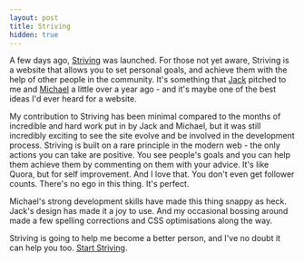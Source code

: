 ```yaml
---
layout: post
title: Striving
hidden: true
---
```


A few days ago, [Striving](http://striving.me) was launched. For those not yet aware, Striving is a website that allows you to set personal goals, and achieve them with the help of other people in the community. It's something that [Jack](http://twitter.com/jack_l_smith) pitched to me and [Michael](http://twitter.com/michaelw90) a little over a year ago - and it's maybe one of the best ideas I'd ever heard for a website.

My contribution to Striving has been minimal compared to the months of incredible and hard work put in by Jack and Michael, but it was still incredibly exciting to see the site evolve and be involved in the development process. Striving is built on a rare principle in the modern web - the only actions you can take are positive. You see people's goals and you can help them achieve them by commenting on them with your advice. It's like Quora, but for self improvement. And I love that. You don't even get follower counts. There's no ego in this thing. It's perfect.

Michael's strong development skills have made this thing snappy as heck. Jack's design has made it a joy to use. And my occasional bossing around made a few spelling corrections and CSS optimisations along the way.

Striving is going to help me become a better person, and I've no doubt it can help you too. [Start Striving](http://striving.me).
